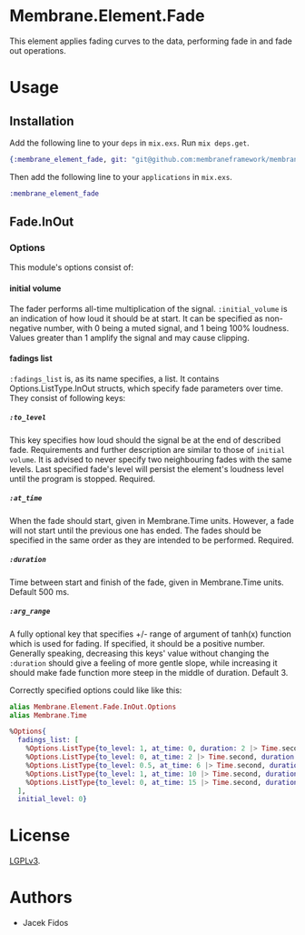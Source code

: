 # Membrane.Element.Fade

This element applies fading curves to the data, performing fade in and fade out operations. 

# Usage
## Installation

Add the following line to your `deps` in `mix.exs`.  Run `mix deps.get`.

```elixir
{:membrane_element_fade, git: "git@github.com:membraneframework/membrane-element-fade.git"}
```

Then add the following line to your `applications` in `mix.exs`.

```elixir
:membrane_element_fade
```

## Fade.InOut
### Options
This module's options consist of:

#### initial volume
The fader performs all-time multiplication of the signal. `:initial_volume` is an indication of how loud it should be at start. It can be specified as non-negative number, with 0 being a muted signal, and 1 being 100% loudness. Values greater than 1 amplify the signal and may cause clipping.
#### fadings list
`:fadings_list` is, as its name specifies, a list. It contains Options.ListType.InOut structs, which specify fade parameters over time. They consist of following keys:
##### `:to_level`
This key specifies how loud should the signal be at the end of described fade. Requirements and further description are similar to those of `initial volume`.
It is advised to never specify two neighbouring fades with the same levels.
Last specified fade's level will persist the element's loudness level until the program is stopped.
Required.
##### `:at_time`
When the fade should start, given in Membrane.Time units.
However, a fade will not start until the previous one has ended.
The fades should be specified in the same order as they are intended to be performed.
Required.
##### `:duration`
Time between start and finish of the fade, given in Membrane.Time units. Default 500 ms.
##### `:arg_range`
A fully optional key that specifies +/- range of argument of tanh(x) function which is used for fading. If specified, it should be a positive number. Generally speaking, decreasing this keys' value without changing the `:duration` should give a feeling of more gentle slope, while increasing it should make fade function more steep in the middle of duration. Default 3.

Correctly specified options could like like this:
```elixir
alias Membrane.Element.Fade.InOut.Options
alias Membrane.Time

%Options{
  fadings_list: [
    %Options.ListType{to_level: 1, at_time: 0, duration: 2 |> Time.second, arg_range: 0.5},
    %Options.ListType{to_level: 0, at_time: 2 |> Time.second, duration: 3 |> Time.second},
    %Options.ListType{to_level: 0.5, at_time: 6 |> Time.second, duration: 3 |> Time.second},
    %Options.ListType{to_level: 1, at_time: 10 |> Time.second, duration: 3 |> Time.second, arg_range: 5},
    %Options.ListType{to_level: 0, at_time: 15 |> Time.second, duration: 10 |> Time.second}], initial_level: 0}},
  ],
  initial_level: 0}
```

# License

[LGPLv3](https://www.gnu.org/licenses/lgpl-3.0.en.html).


# Authors

* Jacek Fidos